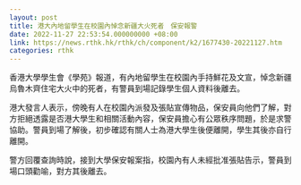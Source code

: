 ```yaml
---
layout: post
title: 港大內地留學生在校園內悼念新疆大火死者　保安報警
date: 2022-11-27 22:53:54.000000000 +08:00
link: https://news.rthk.hk/rthk/ch/component/k2/1677430-20221127.htm
categories: rthk
---
```


香港大學學生會《學苑》報道，有內地留學生在校園內手持鮮花及文宣，悼念新疆烏魯木齊住宅大火中的死者，有警員到場記錄學生個人資料後離去。

港大發言人表示，傍晚有人在校園內派發及張貼宣傳物品，保安員向他們了解，對方拒絕透露是否港大學生和相關活動內容，保安員擔心有公眾秩序問題，於是求警協助。警員到場了解後，初步確認有關人士為港大學生後便離開，學生其後亦自行離開。

警方回覆查詢時說，接到大學保安報案指，校園內有人未經批准張貼告示，警員到場口頭勸喻，對方其後離去。
